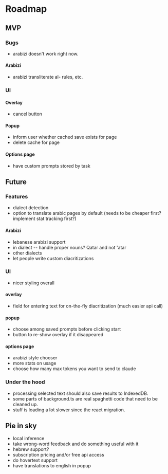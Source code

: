 # Roadmap

## MVP

### Bugs

- arabizi doesn't work right now.

#### Arabizi

- arabizi transliterate al- rules, etc.

### UI

#### Overlay

- cancel button

#### Popup

- inform user whether cached save exists for page
- delete cache for page

#### Options page

- have custom prompts stored by task

## Future

### Features

- dialect detection
- option to translate arabic pages by default (needs to be cheaper first? implement stat tracking first?)

#### Arabizi

- lebanese arabizi support
- in dialect -- handle proper nouns? Qatar and not 'atar
- other dialects
- let people write custom diacritizations

### UI

- nicer styling overall

#### overlay

- field for entering text for on-the-fly diacritization (much easier api call)

#### popup

- choose among saved prompts before clicking start
- button to re-show overlay if it disappeared

#### options page

- arabizi style chooser
- more stats on usage
- choose how many max tokens you want to send to claude

### Under the hood

- processing selected text should also save results to IndexedDB.
- some parts of background.ts are real spaghetti code that need to be cleaned up.
- stuff is loading a lot slower since the react migration.

## Pie in sky

- local inference
- take wrong-word feedback and do something useful with it
- hebrew support?
- subscription pricing and/or free api access
- do hovertext support
- have translations to english in popup